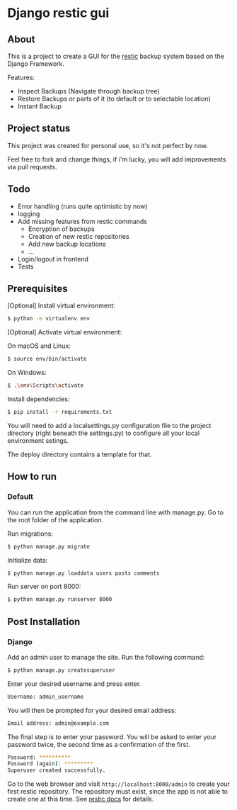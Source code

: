 # Django restic gui

## About

This is a project to create a GUI for the [restic](https://restic.net) backup system
based on the Django Framework.

Features:
  - Inspect Backups (Navigate through backup tree)
  - Restore Backups or parts of it (to default or to selectable location)
  - Instant Backup

## Project status

This project was created for personal use, so it's not perfect by now.

Feel free to fork and change things, if i'm lucky, you will add 
improvements via pull requests.


## Todo

  - Error handling (runs quite optimistic by now)
  - logging
  - Add missing features from restic commands
    - Encryption of backups
    - Creation of new restic repositories
    - Add new backup locations
    - ...
  - Login/logout in frontend
  - Tests
    
    
## Prerequisites

\[Optional\] Install virtual environment:

```bash
$ python -m virtualenv env
```

\[Optional\] Activate virtual environment:

On macOS and Linux:
```bash
$ source env/bin/activate
```

On Windows:
```bash
$ .\env\Scripts\activate
```

Install dependencies:
```bash
$ pip install -r requirements.txt
```

You will need to add a localsettings.py configuration file to the 
project directory (right beneath the settings.py) to configure all 
your local environment setings. 

The deploy directory contains a template for that.

## How to run

### Default

You can run the application from the command line with manage.py.
Go to the root folder of the application.

Run migrations:
```bash
$ python manage.py migrate
```

Initialize data:
```bash
$ python manage.py loaddata users posts comments
```

Run server on port 8000:
```bash
$ python manage.py runserver 8000
```

## Post Installation

### Django

Add an admin user to manage the site. Run the following command:
```bash
$ python manage.py createsuperuser
```
Enter your desired username and press enter.
```bash
Username: admin_username
```
You will then be prompted for your desired email address:
```bash
Email address: admin@example.com
```
The final step is to enter your password. You will be asked to enter your password twice, the second time as a confirmation of the first.
```bash
Password: **********
Password (again): *********
Superuser created successfully.
```

Go to the web browser and visit `http://localhost:8000/admin` to create 
your first restic repository. The repository must exist, since the app is 
not able to create one at this time. See [restic docs](https://restic.readthedocs.io/en/stable/050_restore.html) 
for details.
